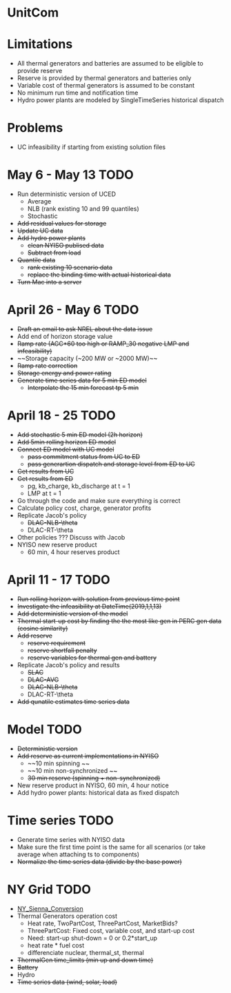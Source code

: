 # UnitCom

# Limitations
- All thermal generators and batteries are assumed to be eligible to provide reserve
- Reserve is provided by thermal generators and batteries only
- Variable cost of thermal generators is assumed to be constant
- No minimum run time and notification time
- Hydro power plants are modeled by SingleTimeSeries historical dispatch

# Problems
- UC infeasibility if starting from existing solution files

# May 6 - May 13 TODO
- Run deterministic version of UCED
    - Average 
    - NLB (rank existing 10 and 99 quantiles)
    - Stochastic
- ~~Add residual values for storage~~
- ~~Update UC data~~
- ~~Add hydro power plants~~
    - ~~clean NYISO publised data~~
    - ~~Subtract from load~~
- ~~Quantile data~~
    - ~~rank existing 10 scenario data~~
    - ~~replace the binding time with actual historical data~~
- ~~Turn Mac into a server~~

# April 26 - May 6 TODO
- ~~Draft an email to ask NREL about the data issue~~
- Add end of horizon storage value
- ~~Ramp rate (AGC*60 too high or RAMP_30 negative LMP and infeasibility)~~
- ~~Storage capacity (~200 MW or ~2000 MW)~~
- ~~Ramp rate correction~~
- ~~Storage energy and power rating~~
- ~~Generate time series data for 5 min ED model~~
    - ~~Interpolate the 15 min forecast tp 5 min~~

# April 18 - 25 TODO
- ~~Add stochastic 5 min ED model (2h horizon)~~
- ~~Add 5min rolling horizon ED model~~
- ~~Connect ED model with UC model~~
    - ~~pass commitment status from UC to ED~~
    - ~~pass generartion dispatch and storage level from ED to UC~~
- ~~Get results from UC~~
- ~~Get results from ED~~ 
    - pg, kb_charge, kb_discharge at t = 1
    - LMP at t = 1
- Go through the code and make sure everything is correct
- Calculate policy cost, charge, generator profits
- Replicate Jacob's policy
    - ~~DLAC-NLB-\theta~~
    - DLAC-RT-\theta
- Other policies ??? Discuss with Jacob
- NYISO new reserve product
    - 60 min, 4 hour reserves product

# April 11 - 17 TODO
- ~~Run rolling horizon with solution from previous time point~~
- ~~Investigate the infeasibility at DateTime(2019,1,1,13)~~
- ~~Add deterministic version of the model~~
- ~~Thermal start-up cost by finding the the most like gen in PERC gen data (cosine similarity)~~
- ~~Add reserve~~
    - ~~reserve requirement~~
    - ~~reserve shortfall penalty~~
    - ~~reserve variables for thermal gen and battery~~
- Replicate Jacob's policy and results
    - ~~SLAC~~
    - ~~DLAC-AVG~~
    - ~~DLAC-NLB-\theta~~
    - DLAC-RT-\theta
- ~~Add qunatile estimates time series data~~

# Model TODO
- ~~Deterministic version~~
- ~~Add reserve as current implementations in NYISO~~
    - ~~10 min spinning ~~
    - ~~10 min non-synchronized ~~
    - ~~30 min reserve (spinning + non-synchronized)~~
- New reserve product in NYISO, 60 min, 4 hour notice
- Add hydro power plants: historical data as fixed dispatch

# Time series TODO
- Generate time series with NYISO data
- Make sure the first time point is the same for all scenarios (or take average when attaching ts to components)
- ~~Normalize the time series data (divide by the base power)~~

# NY Grid TODO
- [NY_Sienna_Conversion](https://github.com/gackermannlogan/NY_Sienna_Conversion)
- Thermal Generators operation cost 
    - Heat rate, TwoPartCost, ThreePartCost, MarketBids?
    - ThreePartCost: Fixed cost, variable cost, and start-up cost
    - Need: start-up
            shut-down = 0 or 0.2*start_up 
    - heat rate * fuel cost
    - differenciate nuclear, thermal_st, thermal
- ~~ThermalGen time_limits (min up and down time)~~
- ~~Battery~~
- Hydro
- ~~Time series data (wind, solar, load)~~



